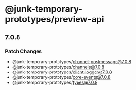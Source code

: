 # @junk-temporary-prototypes/preview-api

## 7.0.8

### Patch Changes

- @junk-temporary-prototypes/channel-postmessage@7.0.8
- @junk-temporary-prototypes/channels@7.0.8
- @junk-temporary-prototypes/client-logger@7.0.8
- @junk-temporary-prototypes/core-events@7.0.8
- @junk-temporary-prototypes/types@7.0.8
